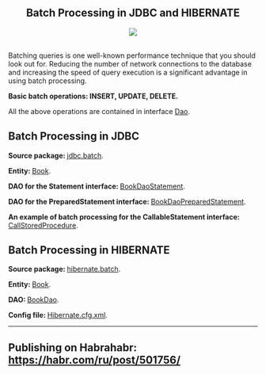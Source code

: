 <h2 align="center">Batch Processing in JDBC and HIBERNATE</h1>
<div align="center"><img src="https://hsto.org/webt/_h/n1/vh/_hn1vh2ptj_ez4tikrg7r_prib8.png"></div>
</br>
<p>Batching queries is one well-known performance technique that you should look out for. Reducing the number of network connections to the database and increasing the speed of query execution is a significant advantage in using batch processing.</p>
<p><b>Basic batch operations: INSERT, UPDATE, DELETE.</b></p>
<p>All the above operations are contained in interface <a href="https://github.com/yurievivan/BatchProcessing/blob/master/src/main/java/dao/batch/Dao.java">Dao</a>.</p>
<h2>Batch Processing in JDBC</h2>
<p><b>Source package: </b><a href="https://github.com/yurievivan/BatchProcessing/tree/master/src/main/java/jdbc/batch">jdbc.batch</a>.</p>
<p><b>Entity: </b><a href="https://github.com/yurievivan/BatchProcessing/blob/master/src/main/java/jdbc/batch/Book.java">Book</a>.</p>
<p><b>DAO for the Statement interface: </b><a href="https://github.com/yurievivan/BatchProcessing/blob/master/src/main/java/jdbc/batch/BookDaoStatement.java">BookDaoStatement</a>.</p>
<p><b>DAO for the PreparedStatement interface: </b><a href="https://github.com/yurievivan/BatchProcessing/blob/master/src/main/java/jdbc/batch/BookDaoPreparedStatement.java">BookDaoPreparedStatement</a>.</p>
<p><b>An example of batch processing for the CallableStatement interface: </b><a href="https://github.com/yurievivan/BatchProcessing/blob/master/src/main/java/jdbc/batch/CallStoredProcedure.java">CallStoredProcedure</a>.</p>
<h2>Batch Processing in HIBERNATE</h2>
<p><b>Source package: </b><a href="https://github.com/yurievivan/BatchProcessing/tree/master/src/main/java/hibernate/batch">hibernate.batch</a>.</p>
<p><b>Entity: </b><a href="https://github.com/yurievivan/BatchProcessing/blob/master/src/main/java/hibernate/batch/Book.java">Book</a>.</p>
<p><b>DAO: </b><a href="https://github.com/yurievivan/BatchProcessing/blob/master/src/main/java/hibernate/batch/BookDao.java">BookDao</a>.</p>
<p><b>Config file: </b><a href="https://github.com/yurievivan/BatchProcessing/blob/master/src/main/resources/Hibernate.cfg.xml">Hibernate.cfg.xml</a>.</p>
<hr>
<h2 align="left">Publishing on Habrahabr: <a href="https://habr.com/ru/post/501756/">https://habr.com/ru/post/501756/</a></h1>
